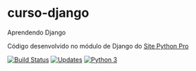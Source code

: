 # curso-django
Aprendendo Django

Código desenvolvido no módulo de Django do [Site Python Pro](https://plataforma.dev.pro.br)

[![Build Status](https://www.travis-ci.com/felsb3/curso-django.svg?branch=main)](https://www.travis-ci.com/felsb3/curso-django)
[![Updates](https://pyup.io/repos/github/felsb3/curso-django/shield.svg)](https://pyup.io/repos/github/felsb3/curso-django/)
[![Python 3](https://pyup.io/repos/github/felsb3/curso-django/python-3-shield.svg)](https://pyup.io/repos/github/felsb3/curso-django/)
